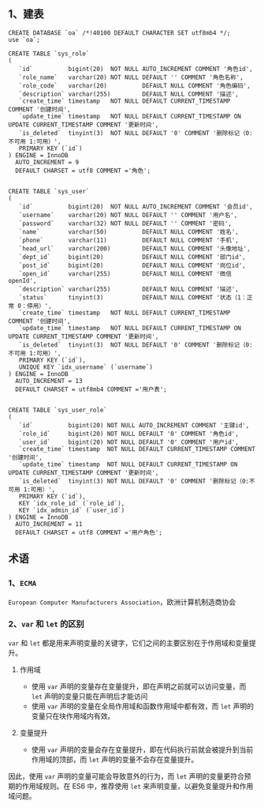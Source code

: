 ## 1、建表

```mysql
CREATE DATABASE `oa` /*!40100 DEFAULT CHARACTER SET utf8mb4 */;
use `oa`;

CREATE TABLE `sys_role`
(
   `id`          bigint(20)  NOT NULL AUTO_INCREMENT COMMENT '角色id',
   `role_name`   varchar(20) NOT NULL DEFAULT '' COMMENT '角色名称',
   `role_code`   varchar(20)          DEFAULT NULL COMMENT '角色编码',
   `description` varchar(255)         DEFAULT NULL COMMENT '描述',
   `create_time` timestamp   NOT NULL DEFAULT CURRENT_TIMESTAMP COMMENT '创建时间',
   `update_time` timestamp   NOT NULL DEFAULT CURRENT_TIMESTAMP ON UPDATE CURRENT_TIMESTAMP COMMENT '更新时间',
   `is_deleted`  tinyint(3)  NOT NULL DEFAULT '0' COMMENT '删除标记（0:不可用 1:可用）',
   PRIMARY KEY (`id`)
) ENGINE = InnoDB
  AUTO_INCREMENT = 9
  DEFAULT CHARSET = utf8 COMMENT ='角色';


CREATE TABLE `sys_user`
(
   `id`          bigint(20)  NOT NULL AUTO_INCREMENT COMMENT '会员id',
   `username`    varchar(20) NOT NULL DEFAULT '' COMMENT '用户名',
   `password`    varchar(32) NOT NULL DEFAULT '' COMMENT '密码',
   `name`        varchar(50)          DEFAULT NULL COMMENT '姓名',
   `phone`       varchar(11)          DEFAULT NULL COMMENT '手机',
   `head_url`    varchar(200)         DEFAULT NULL COMMENT '头像地址',
   `dept_id`     bigint(20)           DEFAULT NULL COMMENT '部门id',
   `post_id`     bigint(20)           DEFAULT NULL COMMENT '岗位id',
   `open_id`     varchar(255)         DEFAULT NULL COMMENT '微信openId',
   `description` varchar(255)         DEFAULT NULL COMMENT '描述',
   `status`      tinyint(3)           DEFAULT NULL COMMENT '状态（1：正常 0：停用）',
   `create_time` timestamp   NOT NULL DEFAULT CURRENT_TIMESTAMP COMMENT '创建时间',
   `update_time` timestamp   NOT NULL DEFAULT CURRENT_TIMESTAMP ON UPDATE CURRENT_TIMESTAMP COMMENT '更新时间',
   `is_deleted`  tinyint(3)  NOT NULL DEFAULT '0' COMMENT '删除标记（0:不可用 1:可用）',
   PRIMARY KEY (`id`),
   UNIQUE KEY `idx_username` (`username`)
) ENGINE = InnoDB
  AUTO_INCREMENT = 13
  DEFAULT CHARSET = utf8mb4 COMMENT ='用户表';


CREATE TABLE `sys_user_role`
(
   `id`          bigint(20) NOT NULL AUTO_INCREMENT COMMENT '主键id',
   `role_id`     bigint(20) NOT NULL DEFAULT '0' COMMENT '角色id',
   `user_id`     bigint(20) NOT NULL DEFAULT '0' COMMENT '用户id',
   `create_time` timestamp  NOT NULL DEFAULT CURRENT_TIMESTAMP COMMENT '创建时间',
   `update_time` timestamp  NOT NULL DEFAULT CURRENT_TIMESTAMP ON UPDATE CURRENT_TIMESTAMP COMMENT '更新时间',
   `is_deleted`  tinyint(3) NOT NULL DEFAULT '0' COMMENT '删除标记（0:不可用 1:可用）',
   PRIMARY KEY (`id`),
   KEY `idx_role_id` (`role_id`),
   KEY `idx_admin_id` (`user_id`)
) ENGINE = InnoDB
  AUTO_INCREMENT = 11
  DEFAULT CHARSET = utf8 COMMENT ='用户角色';
```

## 术语

### 1、`ECMA`

`European Computer Manufacturers Association`，欧洲计算机制造商协会

### 2、`var` 和 `let` 的区别

`var` 和 `let` 都是用来声明变量的关键字，它们之间的主要区别在于作用域和变量提升。

1. 作用域
    - 使用 `var` 声明的变量存在变量提升，即在声明之前就可以访问变量，而 `let` 声明的变量只能在声明后才能访问
    - 使用 `var` 声明的变量在全局作用域和函数作用域中都有效，而 `let` 声明的变量只在块作用域内有效。

2. 变量提升
    - 使用 `var` 声明的变量会存在变量提升，即在代码执行前就会被提升到当前作用域的顶部，而 `let` 声明的变量不会存在变量提升。

因此，使用 `var` 声明的变量可能会导致意外的行为，而 `let` 声明的变量更符合预期的作用域规则。在 ES6 中，推荐使用 `let` 来声明变量，以避免变量提升和作用域问题。
